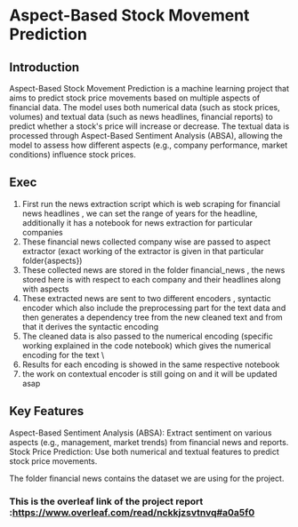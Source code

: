 # Aspect-Based Stock Movement Prediction



## Introduction
Aspect-Based Stock Movement Prediction is a machine learning project that aims to predict stock price movements based on multiple aspects of financial data. The model uses both numerical data (such as stock prices, volumes) and textual data (such as news headlines, financial reports) to predict whether a stock's price will increase or decrease. The textual data is processed through Aspect-Based Sentiment Analysis (ABSA), allowing the model to assess how different aspects (e.g., company performance, market conditions) influence stock prices.
## Exec
1. First run the news extraction script which is web scraping for financial news headlines , we can set the range of years for the headline, additionally it has a notebook for news extraction for particular companies
2. These financial news collected company wise are passed to aspect extractor (exact working of the extractor is given in that particular folder{aspects})  
3. These collected news are stored in the folder financial_news , the news stored here is with respect to each company and their headlines along with aspects
4. These extracted news are sent to two different encoders , syntactic encoder which also include the preprocessing part for the text data and then generates a dependency tree from the new cleaned text and from that it derives the syntactic encoding
5. The cleaned data is also passed to the numerical encoding (specific working explained in the code notebook) which gives the numerical encoding for the text \
6. Results for each encoding is showed in the same respective notebook
7. the work on contextual encoder is still going on and it will be updated asap

## Key Features
Aspect-Based Sentiment Analysis (ABSA): Extract sentiment on various aspects (e.g., management, market trends) from financial news and reports.
Stock Price Prediction: Use both numerical and textual features to predict stock price movements.

The folder financial news contains the dataset we are using for the project.
### This is the overleaf link of the project report :https://www.overleaf.com/read/nckkjzsvtnvq#a0a5f0
